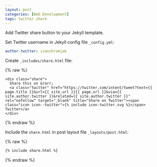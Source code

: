 ```yaml
---
layout: post
categories: [Web Development]
tags: twitter share
---
```


Add Twitter share button to your Jekyll template.

Set Twitter username in Jekyll config file `_config.yml`:

```yaml
author.twitter: ivanchromjak
```

Create `_includes/share.html` file:

{% raw %}
```liquid
<div class="share">
  Share this on &rarr;
  <a class="twitter" href="https://twitter.com/intent/tweet?text={{ page.title }}&url={{ site.url }}{{ page.url }}&via={{ site.author.twitter }}&related={{ site.author.twitter }}" rel="nofollow" target="_blank" title="Share on Twitter"><span class="icon icon--twitter">{% include icon-twitter.svg %}</span> Twitter</a>
</div>
```
{% endraw %}

Include the `share.html` in post layout file `_layouts/post.html`:

{% raw %}
```html
{% include share.html %}
```
{% endraw %}
